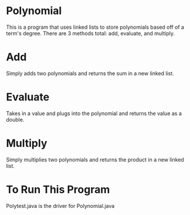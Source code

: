 # Polynomial
This is a program that uses linked lists to store polynomials based off of a term's degree.
There are 3 methods total: add, evaluate, and multiply.

# Add 
  Simply adds two polynomials and returns the sum in a new linked list.
# Evaluate 
  Takes in a value and plugs into the polynomial and returns the value as a double.
# Multiply 
  Simply multiplies two polynomials and returns the product in a new linked list.

# To Run This Program
  Polytest.java is the driver for Polynomial.java
